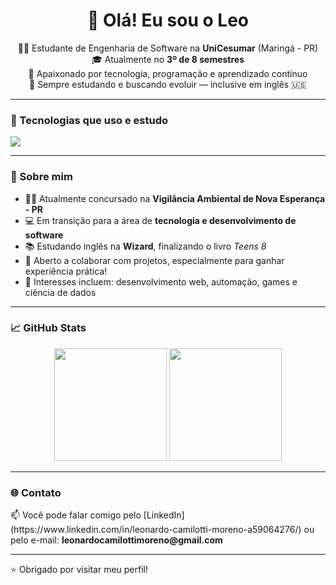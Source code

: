 <h1 align="center">👋 Olá! Eu sou o Leo</h1>

<p align="center">
  🧑‍💻 Estudante de Engenharia de Software na <strong>UniCesumar</strong> (Maringá - PR)<br>
  🎓 Atualmente no <strong>3º de 8 semestres</strong><br>
  🧠 Apaixonado por tecnologia, programação e aprendizado contínuo<br>
  🌱 Sempre estudando e buscando evoluir — inclusive em inglês 🇺🇸
</p>

---

### 🚀 Tecnologias que uso e estudo
<p align="left">
  <a href="https://skillicons.dev">
    <img src="https://skillicons.dev/icons?i=html,css,js,vue,bootstrap,python,c,cpp" />
  </a>
</p>

---

### 📘 Sobre mim
- 👨‍🔬 Atualmente concursado na **Vigilância Ambiental de Nova Esperança - PR**
- 💻 Em transição para a área de **tecnologia e desenvolvimento de software**
- 📚 Estudando inglês na **Wizard**, finalizando o livro *Teens 8*
- 🤝 Aberto a colaborar com projetos, especialmente para ganhar experiência prática!
- 🧩 Interesses incluem: desenvolvimento web, automação, games e ciência de dados

---

### 📈 GitHub Stats
<div align="center">
  <img height="180em" src="https://github-readme-stats.vercel.app/api?username=Leocm123&show_icons=true&theme=tokyonight" />
  <img height="180em" src="https://github-readme-stats.vercel.app/api/top-langs/?username=Leocm123&layout=compact&theme=tokyonight" />
</div>

---

### 🌐 Contato
<p>
  📫 Você pode falar comigo pelo [LinkedIn](https://www.linkedin.com/in/leonardo-camilotti-moreno-a59064276/) ou pelo e-mail: <strong>leonardocamilottimoreno@gmail.com</strong>  
</p>

---

⭐️ Obrigado por visitar meu perfil!

